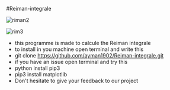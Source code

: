 #Reiman-integrale

![riman2](https://user-images.githubusercontent.com/49163010/118894157-a20d1300-b8fb-11eb-84c3-48b1aac1b6f2.png)

![rim3](https://user-images.githubusercontent.com/49163010/118894218-bbae5a80-b8fb-11eb-99cd-f29c9d6f518d.png)

- this programme is made to calcule the Reiman integrale
- to install in you machine open terminal and write this
- git clone https://github.com/ayman1902/Reiman-integrale.git
- if you have an issue open terminal and try this
- python install pip3
- pip3 install matplotlib
- Don't hesitate to give your feedback to our project
